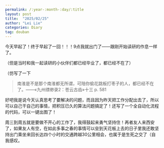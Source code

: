 ```yaml
---
permalink: /:year-:month-:day/:title
layout: post
title:  "2025/02/25"
author: "Lei Lie"
categories: Diary
tag: douban
---
```


今天早起了！终于早起了一回！！！9点我就出门了——跟刚开始读研的作息一样了。

（但是当时和我一起读研的小伙伴们都已经毕业了，都已经不在了）

（仿写了一下

> 南淮是不是那个南淮都无所谓，可陪你偷花跳板打枣子的人，都已经不在了。——«九州缥缈录2：苍云古齿»十三 p. 581

好吧我是说今天认真思考了要解决的问题，而且因为昨天把工作分配出去了，所以可以自己干自己的事情，把积压已久的算法问题搞定了！还写了一个全自动化流程的代码，可以一键出图了！

周三到周五就是要做不开心的工作了，我得鼓起来勇气坚持住！再者友人来西安了，如果友人有空，在如此多事之春的事情可以垒到天花板上去的日子里我还敢坚持出门乘坐来回长达四个小时的交通跨越30公里相会，也属于是生死之交了（自我感叹。

